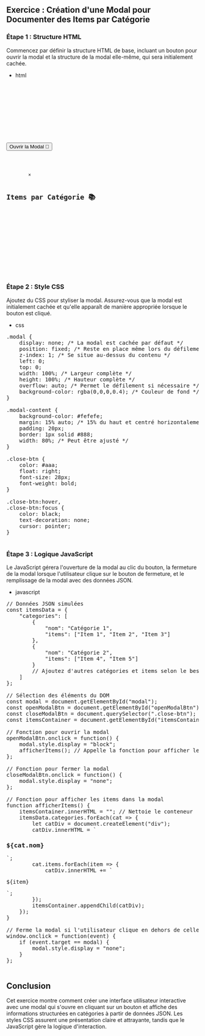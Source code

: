 ## Exercice : Création d'une Modal pour Documenter des Items par Catégorie

### Étape 1 : Structure HTML
Commencez par définir la structure HTML de base, incluant un bouton pour ouvrir la modal et la structure de la modal elle-même, qui sera initialement cachée.

* html
<pre>
<code>
<!DOCTYPE html>
<html lang="en">
<head>
    <meta charset="UTF-8">
    <meta name="viewport" content="width=device-width, initial-scale=1.0">
    <title>Exemple de Modal</title>
    <link rel="stylesheet" href="style.css"> <!-- Assurez-vous de lier votre fichier CSS ici -->
</head>
<body>

<button id="openModalBtn">Ouvrir la Modal 📂</button>

<div id="modal" class="modal">
    <div class="modal-content">
        <span class="close-btn">&times;</span>
        <h2>Items par Catégorie 📚</h2>
        <div id="itemsContainer"></div>
    </div>
</div>

<script src="script.js"></script> <!-- Assurez-vous de lier votre fichier JavaScript ici -->
</body>
</html>
</code>
</pre>

### Étape 2 : Style CSS
Ajoutez du CSS pour styliser la modal. Assurez-vous que la modal est initialement cachée et qu'elle apparaît de manière appropriée lorsque le bouton est cliqué.

* css
<pre>
.modal {
    display: none; /* La modal est cachée par défaut */
    position: fixed; /* Reste en place même lors du défilement */
    z-index: 1; /* Se situe au-dessus du contenu */
    left: 0;
    top: 0;
    width: 100%; /* Largeur complète */
    height: 100%; /* Hauteur complète */
    overflow: auto; /* Permet le défilement si nécessaire */
    background-color: rgba(0,0,0,0.4); /* Couleur de fond */
}

.modal-content {
    background-color: #fefefe;
    margin: 15% auto; /* 15% du haut et centré horizontalement */
    padding: 20px;
    border: 1px solid #888;
    width: 80%; /* Peut être ajusté */
}

.close-btn {
    color: #aaa;
    float: right;
    font-size: 28px;
    font-weight: bold;
}

.close-btn:hover,
.close-btn:focus {
    color: black;
    text-decoration: none;
    cursor: pointer;
}
</code>
</pre>

### Étape 3 : Logique JavaScript
Le JavaScript gérera l'ouverture de la modal au clic du bouton, la fermeture de la modal lorsque l'utilisateur clique sur le bouton de fermeture, et le remplissage de la modal avec des données JSON.

* javascript
<pre>
// Données JSON simulées
const itemsData = {
    "categories": [
        {
            "nom": "Catégorie 1",
            "items": ["Item 1", "Item 2", "Item 3"]
        },
        {
            "nom": "Catégorie 2",
            "items": ["Item 4", "Item 5"]
        }
        // Ajoutez d'autres catégories et items selon le besoin
    ]
};

// Sélection des éléments du DOM
const modal = document.getElementById("modal");
const openModalBtn = document.getElementById("openModalBtn");
const closeModalBtn = document.querySelector(".close-btn");
const itemsContainer = document.getElementById("itemsContainer");

// Fonction pour ouvrir la modal
openModalBtn.onclick = function() {
    modal.style.display = "block";
    afficherItems(); // Appelle la fonction pour afficher les items
};

// Fonction pour fermer la modal
closeModalBtn.onclick = function() {
    modal.style.display = "none";
};

// Fonction pour afficher les items dans la modal
function afficherItems() {
    itemsContainer.innerHTML = ""; // Nettoie le conteneur
    itemsData.categories.forEach(cat => {
        let catDiv = document.createElement("div");
        catDiv.innerHTML = `<h3>${cat.nom}</h3>`;
        cat.items.forEach(item => {
            catDiv.innerHTML += `<p>${item}</p>`;
        });
        itemsContainer.appendChild(catDiv);
    });
}

// Ferme la modal si l'utilisateur clique en dehors de celle-ci
window.onclick = function(event) {
    if (event.target == modal) {
        modal.style.display = "none";
    }
};
</code>
</pre>

## Conclusion

Cet exercice montre comment créer une interface utilisateur interactive avec une modal qui s'ouvre en cliquant sur un bouton et affiche des informations structurées en catégories à partir de données JSON. Les styles CSS assurent une présentation claire et attrayante, tandis que le JavaScript gère la logique d'interaction.